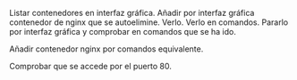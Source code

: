 Listar contenedores en interfaz gráfica. Añadir por interfaz gráfica contenedor de nginx que se autoelimine. Verlo. Verlo en comandos. Pararlo por interfaz gráfica y comprobar en comandos que se ha ido.

Añadir contenedor nginx por comandos equivalente.

Comprobar que se accede por el puerto 80.